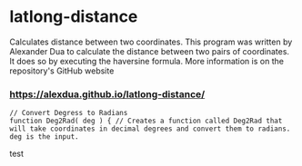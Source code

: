 # latlong-distance
Calculates distance between two coordinates.
This program was written by Alexander Dua to calculate the distance between two pairs of coordinates. It does so by executing the haversine formula. More information is on the repository's GitHub website

### https://alexdua.github.io/latlong-distance/

```
// Convert Degress to Radians
function Deg2Rad( deg ) { // Creates a function called Deg2Rad that will take coordinates in decimal degrees and convert them to radians. deg is the input.
```
test
